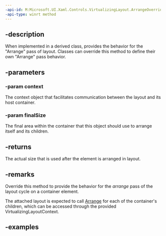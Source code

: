 ```yaml
---
-api-id: M:Microsoft.UI.Xaml.Controls.VirtualizingLayout.ArrangeOverride(Microsoft.UI.Xaml.Controls.VirtualizingLayoutContext,Windows.Foundation.Size)
-api-type: winrt method
---
```


## -description

When implemented in a derived class, provides the behavior for the "Arrange" pass of layout. Classes can override this method to define their own "Arrange" pass behavior.

## -parameters

### -param context

The context object that facilitates communication between the layout and its host container.

### -param finalSize

The final area within the container that this object should use to arrange itself and its children.

## -returns

The actual size that is used after the element is arranged in layout.

## -remarks

Override this method to provide the behavior for the _arrange_ pass of the layout cycle on a container element.

The attached layout is expected to call [Arrange](layout_arrange_337607665.md) for each of the container's children, which can be accessed through the provided VirtualizingLayoutContext.

## -examples


